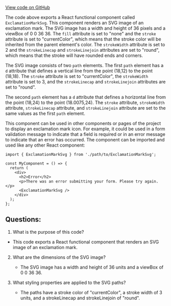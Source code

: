[View code on GitHub](https://github.com/technologiestiftung/kulturdaten-frontend/blob/master/components/assets/ExclamationMarkSvg.tsx)

The code above exports a React functional component called `ExclamationMarkSvg`. This component renders an SVG image of an exclamation mark. The SVG image has a width and height of 36 pixels and a viewBox of 0 0 36 36. The `fill` attribute is set to "none" and the `stroke` attribute is set to "currentColor", which means that the stroke color will be inherited from the parent element's color. The `strokeWidth` attribute is set to 2 and the `strokeLinecap` and `strokeLinejoin` attributes are set to "round", which means that the stroke will have rounded ends and corners.

The SVG image consists of two `path` elements. The first `path` element has a `d` attribute that defines a vertical line from the point (18,12) to the point (18,18). The `stroke` attribute is set to "currentColor", the `strokeWidth` attribute is set to 3, and the `strokeLinecap` and `strokeLinejoin` attributes are set to "round".

The second `path` element has a `d` attribute that defines a horizontal line from the point (18,24) to the point (18.0075,24). The `stroke` attribute, `strokeWidth` attribute, `strokeLinecap` attribute, and `strokeLinejoin` attribute are set to the same values as the first `path` element.

This component can be used in other components or pages of the project to display an exclamation mark icon. For example, it could be used in a form validation message to indicate that a field is required or in an error message to indicate that an error has occurred. The component can be imported and used like any other React component:

```
import { ExclamationMarkSvg } from './path/to/ExclamationMarkSvg';

const MyComponent = () => {
  return (
    <div>
      <h2>Error</h2>
      <p>There was an error submitting your form. Please try again.</p>
      <ExclamationMarkSvg />
    </div>
  );
};
```
## Questions: 
 1. What is the purpose of this code?
   - This code exports a React functional component that renders an SVG image of an exclamation mark.

2. What are the dimensions of the SVG image?
   - The SVG image has a width and height of 36 units and a viewBox of 0 0 36 36.

3. What styling properties are applied to the SVG paths?
   - The paths have a stroke color of "currentColor", a stroke width of 3 units, and a strokeLinecap and strokeLinejoin of "round".
